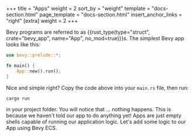 +++
title = "Apps"
weight = 2
sort_by = "weight"
template = "docs-section.html"
page_template = "docs-section.html"
insert_anchor_links = "right"
[extra]
weight = 2
+++

Bevy programs are referred to as {{rust_type(type="struct", crate="bevy_app", name="App", no_mod=true)}}s. The simplest Bevy app looks like this:

```rs
use bevy::prelude::*;

fn main() {
    App::new().run();
}
```

Nice and simple right? Copy the code above into your ```main.rs``` file, then run:

```sh
cargo run
```

in your project folder. You will notice that ... nothing happens. This is because we haven't told our app to do anything yet! Apps are just empty shells capable of running our application logic. Let's add some logic to our App using Bevy ECS.
